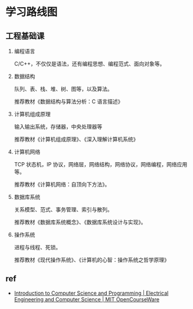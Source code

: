 # 学习路线图

## 工程基础课

1. 编程语言

    C/C++，不仅仅是语法，还有编程思想、编程范式、面向对象等。

2. 数据结构

    队列、表、栈、堆、树、图等，以及算法。

    推荐教材《数据结构与算法分析：C 语言描述》

3. 计算机组成原理

    输入输出系统，存储器，中央处理器等

    推荐教材《计算机组成原理》、《深入理解计算机系统》

4. 计算机网络

    TCP 状态机，IP 协议，网络层，网络结构，网络协议，网络编程，网络应用等。

    推荐教材《计算机网络：自顶向下方法》。

5. 数据库系统

    关系模型、范式、事务管理、索引与散列。

    推荐教材《数据库系统概念》、《数据库系统设计与实现》。

6. 操作系统

    进程与线程、死锁。

    推荐教材《现代操作系统》、《计算机的心智：操作系统之哲学原理》

## ref
* [Introduction to Computer Science and Programming | Electrical Engineering and Computer Science | MIT OpenCourseWare](https://ocw.mit.edu/courses/electrical-engineering-and-computer-science/6-00sc-introduction-to-computer-science-and-programming-spring-2011/)